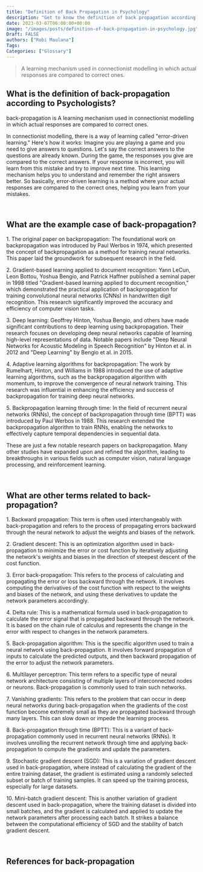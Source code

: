 ```yaml
---
title: "Definition of Back Propagation in Psychology"
description: "Get to know the definition of back propagation according to psychologists."
date: 2023-03-07T06:00:00+00:00
image: "/images/posts/definition-of-back-propagation-in-psychology.jpg"
Draft: FALSE
authors: ["Robi Maulana"]
Tags: 
Categories: ["Glossary"]
---
```






> A learning mechanism used in connectionist modelling in which actual responses are compared to correct ones.

## What is the definition of back-propagation according to Psychologists?

back-propagation is A learning mechanism used in connectionist modelling in which actual responses are compared to correct ones.

In connectionist modelling, there is a way of learning called "error-driven learning." Here's how it works: Imagine you are playing a game and you need to give answers to questions. Let's say the correct answers to the questions are already known. During the game, the responses you give are compared to the correct answers. If your response is incorrect, you will learn from this mistake and try to improve next time. This learning mechanism helps you to understand and remember the right answers better. So basically, error-driven learning is a method where your actual responses are compared to the correct ones, helping you learn from your mistakes.

 

## What are the example case of back-propagation?

1\. The original paper on backpropagation: The foundational work on backpropagation was introduced by Paul Werbos in 1974, which presented the concept of backpropagation as a method for training neural networks. This paper laid the groundwork for subsequent research in the field.

2\. Gradient-based learning applied to document recognition: Yann LeCun, Leon Bottou, Yoshua Bengio, and Patrick Haffner published a seminal paper in 1998 titled "Gradient-based learning applied to document recognition," which demonstrated the practical application of backpropagation for training convolutional neural networks (CNNs) in handwritten digit recognition. This research significantly improved the accuracy and efficiency of computer vision tasks.

3\. Deep learning: Geoffrey Hinton, Yoshua Bengio, and others have made significant contributions to deep learning using backpropagation. Their research focuses on developing deep neural networks capable of learning high-level representations of data. Notable papers include "Deep Neural Networks for Acoustic Modeling in Speech Recognition" by Hinton et al. in 2012 and "Deep Learning" by Bengio et al. in 2015.

4\. Adaptive learning algorithms for backpropagation: The work by Rumelhart, Hinton, and Williams in 1988 introduced the use of adaptive learning algorithms, such as the backpropagation algorithm with momentum, to improve the convergence of neural network training. This research was influential in enhancing the efficiency and success of backpropagation for training deep neural networks.

5\. Backpropagation learning through time: In the field of recurrent neural networks (RNNs), the concept of backpropagation through time (BPTT) was introduced by Paul Werbos in 1988. This research extended the backpropagation algorithm to train RNNs, enabling the networks to effectively capture temporal dependencies in sequential data.

These are just a few notable research papers on backpropagation. Many other studies have expanded upon and refined the algorithm, leading to breakthroughs in various fields such as computer vision, natural language processing, and reinforcement learning.

 

## What are other terms related to back-propagation?

1\. Backward propagation: This term is often used interchangeably with back-propagation and refers to the process of propagating errors backward through the neural network to adjust the weights and biases of the network.

2\. Gradient descent: This is an optimization algorithm used in back-propagation to minimize the error or cost function by iteratively adjusting the network's weights and biases in the direction of steepest descent of the cost function.

3\. Error back-propagation: This refers to the process of calculating and propagating the error or loss backward through the network. It involves computing the derivatives of the cost function with respect to the weights and biases of the network, and using these derivatives to update the network parameters accordingly.

4\. Delta rule: This is a mathematical formula used in back-propagation to calculate the error signal that is propagated backward through the network. It is based on the chain rule of calculus and represents the change in the error with respect to changes in the network parameters.

5\. Back-propagation algorithm: This is the specific algorithm used to train a neural network using back-propagation. It involves forward propagation of inputs to calculate the predicted outputs, and then backward propagation of the error to adjust the network parameters.

6\. Multilayer perceptron: This term refers to a specific type of neural network architecture consisting of multiple layers of interconnected nodes or neurons. Back-propagation is commonly used to train such networks.

7\. Vanishing gradients: This refers to the problem that can occur in deep neural networks during back-propagation when the gradients of the cost function become extremely small as they are propagated backward through many layers. This can slow down or impede the learning process.

8\. Back-propagation through time (BPTT): This is a variant of back-propagation commonly used in recurrent neural networks (RNNs). It involves unrolling the recurrent network through time and applying back-propagation to compute the gradients and update the parameters.

9\. Stochastic gradient descent (SGD): This is a variation of gradient descent used in back-propagation, where instead of calculating the gradient of the entire training dataset, the gradient is estimated using a randomly selected subset or batch of training samples. It can speed up the training process, especially for large datasets.

10\. Mini-batch gradient descent: This is another variation of gradient descent used in back-propagation, where the training dataset is divided into small batches, and the gradient is calculated and applied to update the network parameters after processing each batch. It strikes a balance between the computational efficiency of SGD and the stability of batch gradient descent.

 

## References for back-propagation
